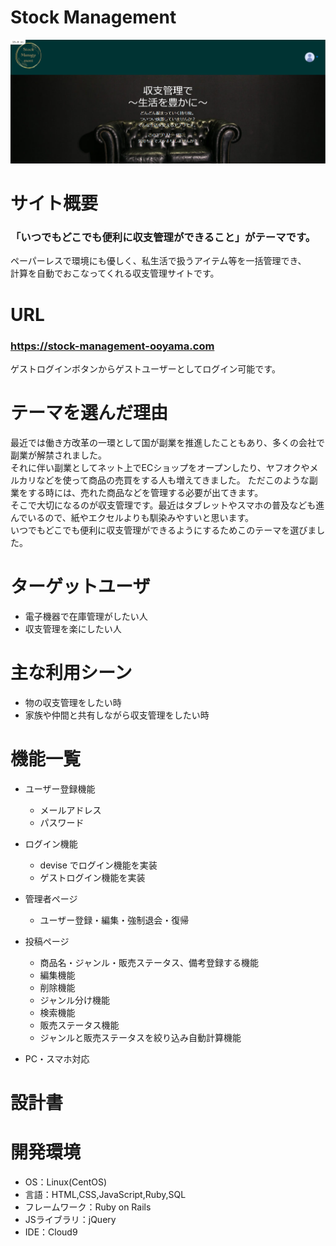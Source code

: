 # Stock Management

![サイト写真](/app/assets/images/stock-management_readme.png)

# サイト概要

### 「いつでもどこでも便利に収支管理ができること」がテーマです。

ペーパーレスで環境にも優しく、私生活で扱うアイテム等を一括管理でき、  
計算を自動でおこなってくれる収支管理サイトです。

# URL

### https://stock-management-ooyama.com

ゲストログインボタンからゲストユーザーとしてログイン可能です。

# テーマを選んだ理由

最近では働き方改革の一環として国が副業を推進したこともあり、多くの会社で副業が解禁されました。  
それに伴い副業としてネット上でECショップをオープンしたり、ヤフオクやメルカリなどを使って商品の売買をする人も増えてきました。
ただこのような副業をする時には、売れた商品などを管理する必要が出てきます。  
そこで大切になるのが収支管理です。最近はタブレットやスマホの普及なども進んでいるので、紙やエクセルよりも馴染みやすいと思います。  
いつでもどこでも便利に収支管理ができるようにするためこのテーマを選びました。

# ターゲットユーザ

- 電子機器で在庫管理がしたい人
- 収支管理を楽にしたい人


# 主な利用シーン

- 物の収支管理をしたい時
- 家族や仲間と共有しながら収支管理をしたい時

# 機能一覧

- ユーザー登録機能

  - メールアドレス
  - パスワード

- ログイン機能

  - devise でログイン機能を実装
  - ゲストログイン機能を実装

- 管理者ページ

  - ユーザー登録・編集・強制退会・復帰

- 投稿ページ

  - 商品名・ジャンル・販売ステータス、備考登録する機能
  - 編集機能
  - 削除機能
  - ジャンル分け機能
  - 検索機能
  - 販売ステータス機能
  - ジャンルと販売ステータスを絞り込み自動計算機能

- PC・スマホ対応

# 設計書


# 開発環境
- OS：Linux(CentOS)
- 言語：HTML,CSS,JavaScript,Ruby,SQL
- フレームワーク：Ruby on Rails
- JSライブラリ：jQuery
- IDE：Cloud9
